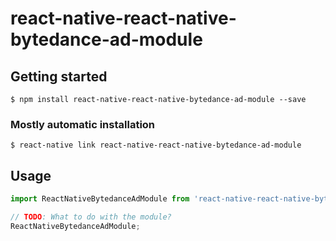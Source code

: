 # react-native-react-native-bytedance-ad-module

## Getting started

`$ npm install react-native-react-native-bytedance-ad-module --save`

### Mostly automatic installation

`$ react-native link react-native-react-native-bytedance-ad-module`

## Usage
```javascript
import ReactNativeBytedanceAdModule from 'react-native-react-native-bytedance-ad-module';

// TODO: What to do with the module?
ReactNativeBytedanceAdModule;
```
